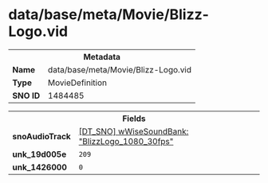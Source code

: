 <h1>data/base/meta/Movie/Blizz-Logo.vid</h1><table><tr><th colspan="100%">Metadata</th></tr><tr><td><b>Name</b></td><td>data/base/meta/Movie/Blizz-Logo.vid</td></tr><tr><td><b>Type</b></td><td>MovieDefinition</td></tr><tr><td><b>SNO ID</b></td><td>1484485</td></tr></table>

<table><tr><th colspan="100%">Fields</th></tr><tr><td><b>snoAudioTrack</b></td><td><a href="#UKNOWN">[DT_SNO] wWiseSoundBank: "BlizzLogo_1080_30fps"</a></td></tr><tr><td><b>unk_19d005e</b></td><td><code>209</code></td></tr><tr><td><b>unk_1426000</b></td><td><code>0</code></td></tr></table>

